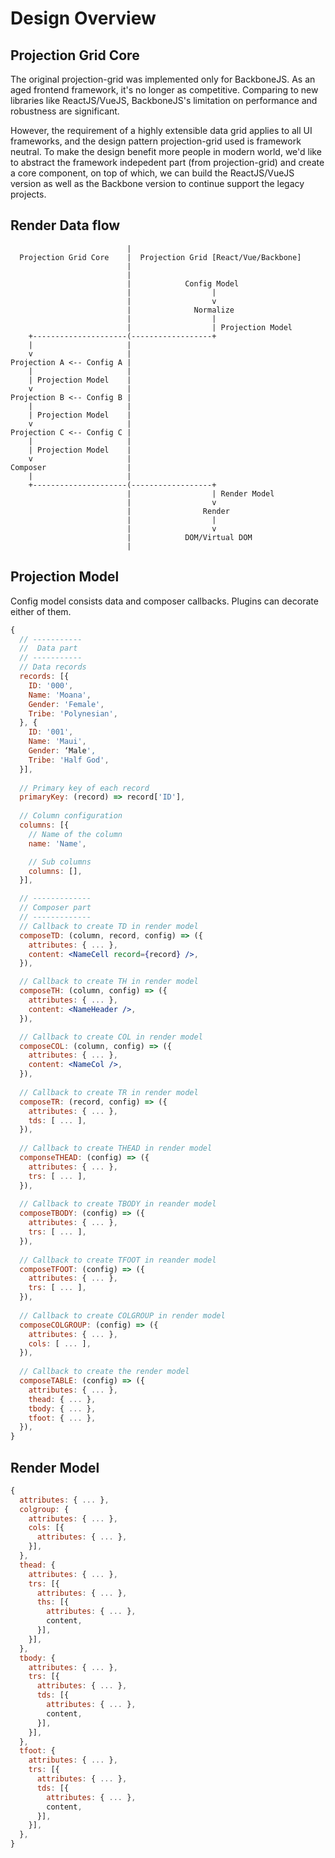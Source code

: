 # Design Overview
## Projection Grid Core
The original projection-grid was implemented only for BackboneJS. As an aged
frontend framework, it's no longer as competitive. Comparing to new libraries
like ReactJS/VueJS, BackboneJS's limitation on performance and robustness are
significant.

However, the requirement of a highly extensible data grid applies to all UI
frameworks, and the design pattern projection-grid used is framework neutral. To
make the design benefit more people in modern world, we'd like to abstract the
framework indepedent part (from projection-grid) and create a core component, on
top of which, we can build the ReactJS/VueJS version as well as the Backbone
version to continue support the legacy projects.

## Render Data flow
```text
                          |
  Projection Grid Core    |  Projection Grid [React/Vue/Backbone]
                          |
                          |
                          |            Config Model
                          |                  |
                          |                  v
                          |              Normalize
                          |                  |
                          |                  | Projection Model
    +---------------------(------------------+
    |                     |
    v                     |
Projection A <-- Config A |
    |                     |
    | Projection Model    |
    v                     |
Projection B <-- Config B |
    |                     |
    | Projection Model    |
    v                     |
Projection C <-- Config C |
    |                     |
    | Projection Model    |
    v                     |
Composer                  |
    |                     |
    +---------------------(------------------+
                          |                  | Render Model
                          |                  v
                          |                Render
                          |                  |
                          |                  v
                          |            DOM/Virtual DOM
                          |
```
## Projection Model
Config model consists data and composer callbacks. Plugins can decorate either of them.

```jsx
{
  // -----------
  //  Data part
  // -----------
  // Data records
  records: [{
    ID: '000',
    Name: 'Moana',
    Gender: 'Female',
    Tribe: 'Polynesian',
  }, {
    ID: '001',
    Name: 'Maui',
    Gender: ‘Male',
    Tribe: 'Half God',
  }],
  
  // Primary key of each record
  primaryKey: (record) => record['ID'],
  
  // Column configuration
  columns: [{
    // Name of the column
    name: 'Name',

    // Sub columns
    columns: [],
  }],

  // -------------
  // Composer part
  // -------------
  // Callback to create TD in render model
  composeTD: (column, record, config) => ({
    attributes: { ... },
    content: <NameCell record={record} />,
  }),

  // Callback to create TH in render model
  composeTH: (column, config) => ({
    attributes: { ... },
    content: <NameHeader />,
  }),

  // Callback to create COL in render model
  composeCOL: (column, config) => ({
    attributes: { ... },
    content: <NameCol />,
  }),
    
  // Callback to create TR in render model
  composeTR: (record, config) => ({
    attributes: { ... },
    tds: [ ... ],
  }),
  
  // Callback to create THEAD in render model
  componseTHEAD: (config) => ({
    attributes: { ... },
    trs: [ ... ],
  }),
  
  // Callback to create TBODY in reander model
  composeTBODY: (config) => ({
    attributes: { ... },
    trs: [ ... ],
  }),
  
  // Callback to create TFOOT in reander model
  composeTFOOT: (config) => ({
    attributes: { ... },
    trs: [ ... ],
  }),
  
  // Callback to create COLGROUP in render model
  composeCOLGROUP: (config) => ({
    attributes: { ... },
    cols: [ ... ],
  }),
  
  // Callback to create the render model
  composeTABLE: (config) => ({
    attributes: { ... },
    thead: { ... },
    tbody: { ... },
    tfoot: { ... },
  }),
}
```

## Render Model
```js
{
  attributes: { ... },
  colgroup: {
    attributes: { ... }, 
    cols: [{
      attributes: { ... }, 
    }],
  },
  thead: {
    attributes: { ... },
    trs: [{
      attributes: { ... },
      ths: [{
        attributes: { ... },
        content,
      }],
    }],
  },
  tbody: {
    attributes: { ... },
    trs: [{
      attributes: { ... },
      tds: [{
        attributes: { ... },
        content,
      }],
    }],
  },
  tfoot: {
    attributes: { ... },
    trs: [{
      attributes: { ... },
      tds: [{
        attributes: { ... },
        content,
      }],
    }],
  },
}
```
